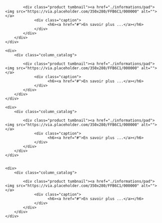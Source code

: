 
<html>
<head>
<style>

</style>
</head>
<body>
    
<div class="grid-container">
    <div>
        <div class="column_catalog"> 
        
            <div class="product tumbnail"><a href="./informations/pad"><img src="https://via.placeholder.com/350x280/FFB6C1/000000" alt=""></a>
                 <div class="caption">
                       <h6><a href="#">En savoir plus ...</a></h6>
                 </div>
            </div>
        </div>
    </div>
    
    <div>
        <div class="column_catalog"> 
        
            <div class="product tumbnail"><a href="./informations/pad"><img src="https://via.placeholder.com/350x280/FFB6C1/000000" alt=""></a>
                 <div class="caption">
                       <h6><a href="#">En savoir plus ...</a></h6>
                 </div>
            </div>
        </div>
    </div>
    
    <div>
        <div class="column_catalog"> 
        
            <div class="product tumbnail"><a href="./informations/pad"><img src="https://via.placeholder.com/350x280/FFB6C1/000000" alt=""></a>
                 <div class="caption">
                       <h6><a href="#">En savoir plus ...</a></h6>
                 </div>
            </div>
        </div>
    </div>    
    
    
    <div>
        <div class="column_catalog"> 
        
            <div class="product tumbnail"><a href="./informations/pad"><img src="https://via.placeholder.com/350x280/FFB6C1/000000" alt=""></a>
                 <div class="caption">
                       <h6><a href="#">En savoir plus ...</a></h6>
                 </div>
            </div>
        </div>
    </div>    
    
    
</div>

    
    
  
    

</body>
</html>